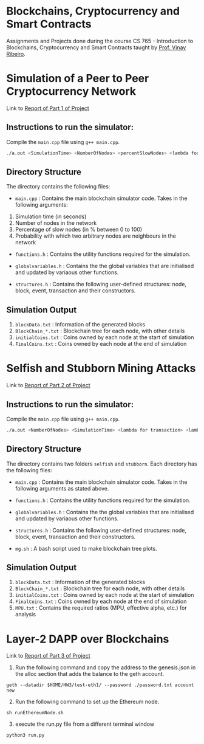# Blockchains, Cryptocurrency and Smart Contracts
Assignments and Projects done during the course CS 765 - Introduction to Blockchains, Cryptocurrency and Smart Contracts taught by [Prof. Vinay Ribeiro](https://www.cse.iitb.ac.in/~vinayr/).

# Simulation of a Peer to Peer Cryptocurrency Network

Link to [Report of Part 1 of Project](./report.pdf)

## Instructions to run the simulator:
Compile the `main.cpp` file using `g++ main.cpp`.
```bash
./a.out <SimulationTime> <NumberOfNodes> <percentSlowNodes> <lambda for transaction> <lambda for block>
```

## Directory Structure
The directory contains the following files:

- `main.cpp` : Contains the main blockchain simulator code. Takes in the following arguments:
1. Simulation time (in seconds)
2. Number of nodes in the network
3. Percentage of slow nodes (in % between 0 to 100)
4. Probability with which two arbitrary nodes are neighbours in the network

- `functions.h`	: Contains the utility functions required for the simulation.

- `globalvariables.h` : Contains the the global variables that are initialised and updated by variaous other functions.

- `structures.h` : Contains the following user-defined structures: node, block, event, transaction and their constructors.

## Simulation Output
1. `blockData.txt` : Information of the generated blocks
2. `BlockChain_*.txt` : Blockchain tree for each node, with other details
3. `initialCoins.txt` : Coins owned by each node at the start of simulation
4. `FinalCoins.txt` : Coins owned by each node at the end of simulation

# Selfish and Stubborn Mining Attacks

Link to [Report of Part 2 of Project](./Selfish%20and%20Stubborn%20Mining/report.pdf)

## Instructions to run the simulator:
Compile the `main.cpp` file using `g++ main.cpp`.
```bash
./a.out <NumberOfNodes> <SimulationTime> <lambda for transaction> <lambda for block> <zeta> <alpha>
```

## Directory Structure
The directory contains two folders `selfish` and `stubborn`. Each directory has the following files:

- `main.cpp` : Contains the main blockchain simulator code. Takes in the following arguments as stated above.

- `functions.h`	: Contains the utility functions required for the simulation.

- `globalvariables.h` : Contains the the global variables that are initialised and updated by variaous other functions.

- `structures.h` : Contains the following user-defined structures: node, block, event, transaction and their constructors.

- `mg.sh` : A bash script used to make blockchain tree plots.

## Simulation Output
1. `blockData.txt` : Information of the generated blocks
2. `BlockChain_*.txt` : Blockchain tree for each node, with other details
3. `initialCoins.txt` : Coins owned by each node at the start of simulation
4. `FinalCoins.txt` : Coins owned by each node at the end of simulation
5. `MPU.txt` : Contains the required ratios (MPU, effective alpha, etc.) for analysis

# Layer-2 DAPP over Blockchains

Link to [Report of Part 3 of Project](./Layer-2%20DAPP%20over%20Blockchain/report.pdf)

1. Run the following command and copy the address to the genesis.json in the alloc section that adds the balance to the geth account.
```
geth --datadir $HOME/HW3/test-eth1/ --password ./password.txt account new
```

2. Run the following command to set up the Ethereum node.

```
sh runEthereumNode.sh
```

3. execute the run.py file from a different terminal window

```
python3 run.py
```

